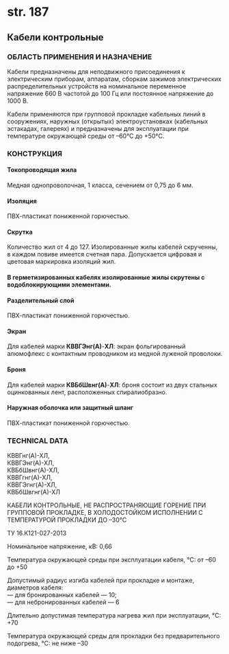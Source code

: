 # str. 187  
## Кабели контрольные  

### ОБЛАСТЬ ПРИМЕНЕНИЯ И НАЗНАЧЕНИЕ  
Кабели предназначены для неподвижного присоединения к электрическим приборам, аппаратам, сборкам зажимов электрических распределительных устройств на номинальное переменное напряжение 660 В частотой до 100 Гц или постоянное напряжение до 1000 В.

Кабели применяются при групповой прокладке кабельных линий в сооружениях, наружных (открытых) электроустановках (кабельных эстакадах, галереях) и предназначены для эксплуатации при температуре окружающей среды от –60°C до +50°C.

### КОНСТРУКЦИЯ

#### Токопроводящая жила  
Медная однопроволочная, 1 класса, сечением от 0,75 до 6 мм.

#### Изоляция  
ПВХ-пластикат пониженной горючестью.

#### Скрутка  
Количество жил от 4 до 127. Изолированные жилы кабелей скрученны, в каждом повиве имеется счетная пара. Допускается цифровая и цветовая маркировка изоляций жил.

#### В герметизированных кабелях изолированные жилы скрутены с водоблокирующими элементами.

#### Разделительный слой  
ПВХ-пластикат пониженной горючестью.

#### Экран  
Для кабелей марки **КВВГЭнг(А)**-**ХЛ**: экран фольгированный алюмофлекс с контактным проводником из медной луженой проволоки.

#### Броня  
Для кабелей марки **КВБбШвнг(А)**-**ХЛ**: броня состоит из двух стальных оцинкованных лент, расположенных спиралиобразно.

#### Наружная оболочка или защитный шланг  
ПВХ-пластикат пониженной горючестью.

### TECHNICAL DATA  
КВВГнг(А)-ХЛ,   
КВВГЭнг(А)-ХЛ,   
КВБбШвнг(А)-ХЛ,   
КВВГгнг(А)-ХЛ,   
КВВГЭгнг(А)-ХЛ,   
КВБбШвгнг(А)-ХЛ   

КАБЕЛИ КОНТРОЛЬНЫЕ, НЕ РАСПРОСТРАНЯЮЩИЕ ГОРЕНИЕ ПРИ ГРУППОВОЙ ПРОКЛАДКЕ, В ХОЛОДОСТОЙКОМ ИСПОЛНЕНИИ С ТЕМПЕРАТУРОЙ ПРОКЛАДКИ ДО –30°C 

ТУ 16.К121-027-2013  

Номинальное напряжение, кВ: 0,66  

Температура окружающей среды при эксплуатации кабеля, °C: от –60 до +50  

Допустимый радиус изгиба кабелей при прокладке и монтаже, диаметров кабеля:  
— для бронированных кабелей — 10;  
— для небронированных кабелей — 6  

Длительно допустимая температура нагрева жил при эксплуатации, °C: +70  

Температура окружающей среды для прокладки без предварительного подогрева, °C: не ниже –30  
